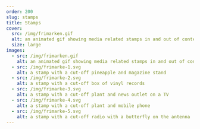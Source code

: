 ```yaml
---
order: 200
slug: stamps
title: Stamps
cover:
  src: /img/frimarken.gif
  alt: an animated gif showing media related stamps in and out of context
  size: large
images:
  - src: /img/frimarken.gif
    alt: an animated gif showing media related stamps in and out of context
  - src: /img/frimarke-1.svg
    alt: a stamp with a cut-off pineapple and magazine stand
  - src: /img/frimarke-2.svg
    alt: a stamp with a cut-off box of vinyl records
  - src: /img/frimarke-3.svg
    alt: a stamp with a cut-off plant and news outlet on a TV
  - src: /img/frimarke-4.svg
    alt: a stamp with a cut-off plant and mobile phone
  - src: /img/frimarke-5.svg
    alt: a stamp with a cut-off radio with a butterfly on the antenna
---
```

